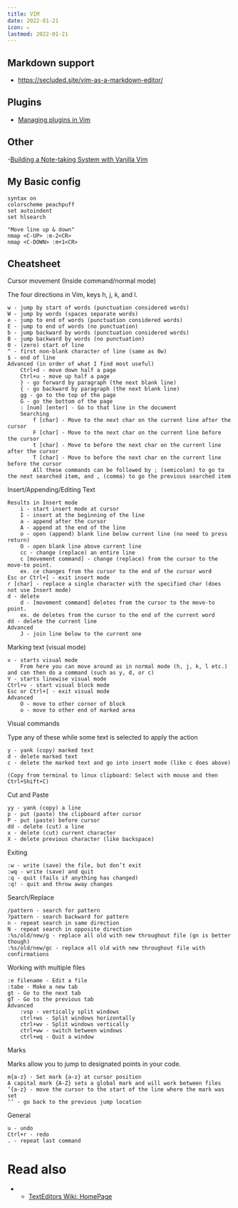 ```yaml
---
title: VIM
date: 2022-01-21
icon: ✏️
lastmod: 2022-01-21
---
```



## Markdown support
- https://secluded.site/vim-as-a-markdown-editor/

## Plugins
- [Managing plugins in Vim](https://gist.github.com/manasthakur/ab4cf8d32a28ea38271ac0d07373bb53)

## Other
-[Building a Note-taking System with Vanilla Vim](https://www.edwinwenink.xyz/posts/42-vim_notetaking/)


## My Basic config

```
syntax on
colorscheme peachpuff
set autoindent
set hlsearch

"Move line up & down"
nmap <C-UP> :m-2<CR>  
nmap <C-DOWN> :m+1<CR>
```


## Cheatsheet

Cursor movement (Inside command/normal mode)

The four directions in Vim, keys h, j, k, and l.

    w - jump by start of words (punctuation considered words)
    W - jump by words (spaces separate words)
    e - jump to end of words (punctuation considered words)
    E - jump to end of words (no punctuation)
    b - jump backward by words (punctuation considered words)
    B - jump backward by words (no punctuation)
    0 - (zero) start of line
    ^ - first non-blank character of line (same as 0w)
    $ - end of line
    Advanced (in order of what I find most useful)
        Ctrl+d - move down half a page
        Ctrl+u - move up half a page
        } - go forward by paragraph (the next blank line)
        { - go backward by paragraph (the next blank line)
        gg - go to the top of the page
        G - go the bottom of the page
        : [num] [enter] - Go to that line in the document
        Searching
            f [char] - Move to the next char on the current line after the cursor
            F [char] - Move to the next char on the current line before the cursor
            t [char] - Move to before the next char on the current line after the cursor
            T [char] - Move to before the next char on the current line before the cursor
            All these commands can be followed by ; (semicolon) to go to the next searched item, and , (comma) to go the previous searched item

Insert/Appending/Editing Text

    Results in Insert mode
        i - start insert mode at cursor
        I - insert at the beginning of the line
        a - append after the cursor
        A - append at the end of the line
        o - open (append) blank line below current line (no need to press return)
        O - open blank line above current line
        cc - change (replace) an entire line
        c [movement command] - change (replace) from the cursor to the move-to point.
        ex. ce changes from the cursor to the end of the cursor word
    Esc or Ctrl+[ - exit insert mode
    r [char] - replace a single character with the specified char (does not use Insert mode)
    d - delete
        d - [movement command] deletes from the cursor to the move-to point.
        ex. de deletes from the cursor to the end of the current word
    dd - delete the current line
    Advanced
        J - join line below to the current one

Marking text (visual mode)

    v - starts visual mode
        From here you can move around as in normal mode (h, j, k, l etc.) and can then do a command (such as y, d, or c)
    V - starts linewise visual mode
    Ctrl+v - start visual block mode
    Esc or Ctrl+[ - exit visual mode
    Advanced
        O - move to other corner of block
        o - move to other end of marked area

Visual commands

Type any of these while some text is selected to apply the action

    y - yank (copy) marked text
    d - delete marked text
    c - delete the marked text and go into insert mode (like c does above)

    (Copy from terminal to linux clipboard: Select with mouse and then Ctrl+Shift+C)

Cut and Paste

    yy - yank (copy) a line
    p - put (paste) the clipboard after cursor
    P - put (paste) before cursor
    dd - delete (cut) a line
    x - delete (cut) current character
    X - delete previous character (like backspace)

Exiting

    :w - write (save) the file, but don’t exit
    :wq - write (save) and quit
    :q - quit (fails if anything has changed)
    :q! - quit and throw away changes

Search/Replace

    /pattern - search for pattern
    ?pattern - search backward for pattern
    n - repeat search in same direction
    N - repeat search in opposite direction
    :%s/old/new/g - replace all old with new throughout file (gn is better though)
    :%s/old/new/gc - replace all old with new throughout file with confirmations

Working with multiple files

    :e filename - Edit a file
    :tabe - Make a new tab
    gt - Go to the next tab
    gT - Go to the previous tab
    Advanced
        :vsp - vertically split windows
        ctrl+ws - Split windows horizontally
        ctrl+wv - Split windows vertically
        ctrl+ww - switch between windows
        ctrl+wq - Quit a window

Marks

Marks allow you to jump to designated points in your code.

    m{a-z} - Set mark {a-z} at cursor position
    A capital mark {A-Z} sets a global mark and will work between files
    ‘{a-z} - move the cursor to the start of the line where the mark was set
    ‘’ - go back to the previous jump location

General

    u - undo
    Ctrl+r - redo
    . - repeat last command


# Read also
- * [TextEditors Wiki: HomePage](https://texteditors.org/cgi-bin/wiki.pl)